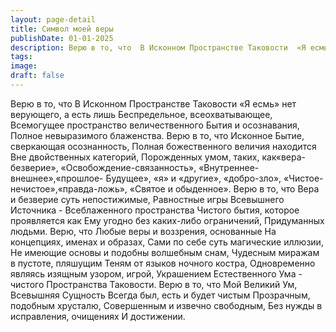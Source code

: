 ```yaml
---
layout: page-detail
title: Символ моей веры
publishDate: 01-01-2025
description: Верю в то, что  В Исконном Пространстве Таковости  «Я есмь» нет верующего, а есть лишь  Беспредельное, всеохватывающее,  Всемогущее пространство величественного  Бытия и осознавания, Полное невыразимого блаженства.  Верю в то, что  Исконное Бытие, сверкающая осознанность...
tags:
image:
draft: false
---
```

Верю в то, что  В Исконном Пространстве Таковости  «Я есмь» нет верующего, а есть лишь  Беспредельное, всеохватывающее,  Всемогущее пространство величественного  Бытия и осознавания, Полное невыразимого блаженства.  Верю в то, что  Исконное Бытие, сверкающая осознанность,  Полная божественного величия находится  Вне двойственных категорий,  Порожденных умом, таких, как«вера-безверие»,  «Освобождение-связанность»,  «Внутреннее-внешнее»,«прошлое- Будущее», «я» и «другие», «добро-зло»,  «Чистое-нечистое»,«правда-ложь»,  «Святое и обыденное».  Верю в то, что  Вера и безверие суть непостижимые,  Равностные игры Всевышнего Источника -  Всеблаженного пространства  Чистого бытия, которое проявляется как  Ему угодно без каких-либо ограничений,  Придуманных людьми.  Верю, что  Любые веры и воззрения, основанные  На концепциях, именах и образах,  Сами по себе суть магические иллюзии,  Не имеющие основы и подобны волшебным снам,  Чудесным миражам в пустоте, пляшущим  Теням от языков ночного костра,  Одновременно являясь изящным узором, игрой,  Украшением Естественного Ума - чистого  Пространства Таковости.  Верю в то, что  Мой Великий Ум, Всевышняя Сущность  Всегда был, есть и будет чистым  Прозрачным, подобным хрусталю,  Совершенным и извечно свободным,  Без нужды в исправления, очищениях  И достижении.